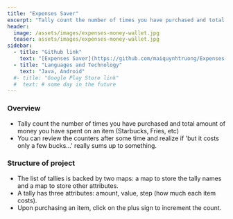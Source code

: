 ```yaml
---
title: "Expenses Saver"
excerpt: "Tally count the number of times you have purchased and total amount of money you have spent on an item (Starbucks, Fries, etc)"
header:
  image: /assets/images/expenses-money-wallet.jpg
  teaser: assets/images/expenses-money-wallet.jpg
sidebar:
  - title: "Github link"
    text: "[Expenses Saver](https://github.com/maiquynhtruong/Expenses-saver)"
  - title: "Languages and Technology"
    text: "Java, Android"
  #- title: "Google Play Store link"
  #  text: # some day in the future
---
```


### Overview
- Tally count the number of times you have purchased and total amount of money you have spent on an item (Starbucks, Fries, etc)
- You can review the counters after some time and realize if 'but it costs only a few bucks...' really sums up to something.

### Structure of project
- The list of tallies is backed by two maps: a map to store the tally names and a map to store other attributes.
- A tally has three attributes: amount, value, step (how much each item costs).
- Upon purchasing an item, click on the plus sign to increment the count.

